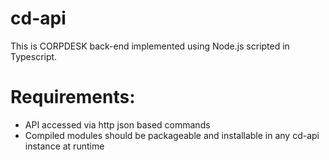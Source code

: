 # cd-api
This is CORPDESK back-end implemented using Node.js scripted in Typescript.

# Requirements:
- API accessed via http json based commands
- Compiled modules should be packageable and installable in any cd-api instance at runtime
